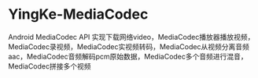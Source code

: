 # YingKe-MediaCodec
Android MediaCodec API 实现下载网络video，MediaCodec播放器播放视频，MediaCodec录视频，MediaCodec实视频转码，MediaCodec从视频分离音频aac，MediaCodec音频解码pcm原始数据，MediaCodec多个音频进行混音，MediaCodec拼接多个视频
